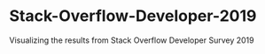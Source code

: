  # Stack-Overflow-Developer-2019

Visualizing the results from Stack Overflow Developer Survey 2019
